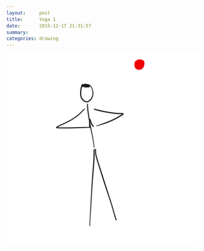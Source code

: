 ```yaml
---
layout:     post
title:      Yoga 1
date:       2015-12-17 21:31:57
summary:    
categories: drawing
---
```

![Yoga 1](/images/diary/Yoga-1.png "Yoga as an alternative.")
